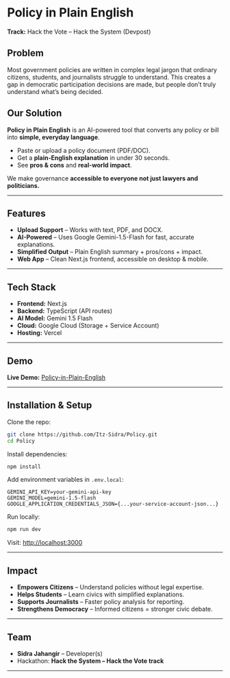 # Policy in Plain English

**Track:** Hack the Vote – Hack the System (Devpost)

## Problem
Most government policies are written in complex legal jargon that ordinary citizens, students, and journalists struggle to understand. This creates a gap in democratic participation decisions are made, but people don’t truly understand what’s being decided.

## Our Solution
**Policy in Plain English** is an AI-powered tool that converts any policy or bill into **simple, everyday language**.  
- Paste or upload a policy document (PDF/DOC).  
- Get a **plain-English explanation** in under 30 seconds.  
- See **pros & cons** and **real-world impact**.  

We make governance **accessible to everyone not just lawyers and politicians.**

---

## Features
- **Upload Support** – Works with text, PDF, and DOCX.  
- **AI-Powered** – Uses Google Gemini-1.5-Flash for fast, accurate explanations.  
- **Simplified Output** – Plain English summary + pros/cons + impact.  
- **Web App** – Clean Next.js frontend, accessible on desktop & mobile.  

---

## Tech Stack
- **Frontend:** Next.js 
- **Backend:** TypeScript (API routes)  
- **AI Model:** Gemini 1.5 Flash  
- **Cloud:** Google Cloud (Storage + Service Account)  
- **Hosting:** Vercel  

---

## Demo
**Live Demo:** [Policy-in-Plain-English](https://policy-iota-ten.vercel.app/)  

---

## Installation & Setup
Clone the repo:
```bash
git clone https://github.com/Itz-Sidra/Policy.git
cd Policy
````

Install dependencies:

```bash
npm install
```

Add environment variables in `.env.local`:

```env
GEMINI_API_KEY=your-gemini-api-key
GEMINI_MODEL=gemini-1.5-flash
GOOGLE_APPLICATION_CREDENTIALS_JSON={...your-service-account-json...}
```

Run locally:

```bash
npm run dev
```

Visit: [http://localhost:3000](http://localhost:3000)

---

## Impact

* **Empowers Citizens** – Understand policies without legal expertise.
* **Helps Students** – Learn civics with simplified explanations.
* **Supports Journalists** – Faster policy analysis for reporting.
* **Strengthens Democracy** – Informed citizens = stronger civic debate.

---

## Team

* **Sidra Jahangir** – Developer(s)
* Hackathon: **Hack the System – Hack the Vote track**

---
